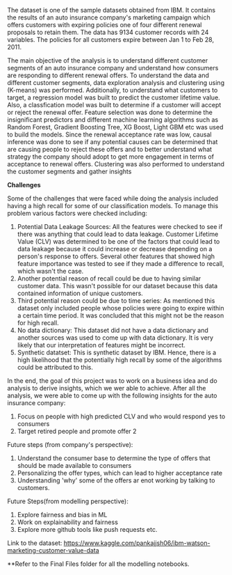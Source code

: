 The dataset is one of the sample datasets obtained from IBM. It contains the results of an auto insurance company's marketing campaign which offers customers with expiring policies one of four different renewal proposals to retain them. The data has 9134 customer records with 24 variables. The policies for all customers expire between Jan 1 to Feb 28, 2011.

The main objective of the analysis is to understand different customer segments of an auto insurance company and understand how consumers are responding to different renewal offers. To understand the data and different customer segments, data exploration analysis and clustering using (K-means) was performed. Additionally, to understand what customers to target, a regression model was built to predict the customer lifetime value. Also, a classfication model was built to determine if a customer will accept or reject the renewal offer. Feature selection was done to determine the insignificant predictors and different machine learning algorithms such as Random Forest, Gradient Boosting Tree, XG Boost, Light GBM etc was used to build the models. Since the renewal acceptance rate was low, causal inference was done to see if any potential causes can be determined that are causing people to reject these offers and to better understand what strategy the company should adopt to get more engagement in terms of acceptance to renewal offers. Clustering was also performed to understand the customer segments and gather insights 

**Challenges**

Some of the challenges that were faced while doing the analysis included having a high recall for some of our classification models. To manage this problem various factors were checked including:
1. Potential Data Leakage Sources: All the features were checked to see if there was anything that could lead to data leakage. Customer Lifetime Value (CLV) was determined to be one of the factors that could lead to data leakage because it could increase or decrease depending on a person's response to offers. Several other features that showed high feature importance was tested to see if they made a difference to recall, which wasn't the case.
2. Another potential reason of recall could be due to having similar customer data. This wasn't possible for our dataset because this data contained information of unique customers. 
3. Third potential reason could be due to time series: As mentioned this dataset only included people whose policies were going to expire within a certain time period. It was concluded that this might not be the reason for high recall. 
4. No data dictionary: This dataset did not have a data dictionary and another sources was used to come up with data dictionary. It is very likely that our interpretation of features might be incorrect. 
5. Synthetic datatset: This is synthetic dataset by IBM. Hence, there is a high likelihood that the potentially high recall by some of the algorithms could be attributed to this. 

In the end, the goal of this project was to work on a business idea and do analysis to derive insights, which we wer able to achieve. After all the analysis, we were able to come up with the following insights for the auto insurance company:
1. Focus on people with high predicted CLV and who would respond yes to consumers 
2. Target retired people and promote offer 2 

Future steps (from company's perspective):
1. Understand the consumer base to determine the type of offers that should be made available to consumers 
2. Personalizing the offer types, which can lead to higher acceptance rate 
3. Understanding 'why' some of the offers ar enot working by talking to customers. 

Future Steps(from modelling perspective):
1. Explore fairness and bias in ML 
2. Work on explainability and fairness 
3. Explore more github tools like push requests etc.

Link to the dataset: https://www.kaggle.com/pankajjsh06/ibm-watson-marketing-customer-value-data

**Refer to the Final Files folder for all the modelling notebooks.
